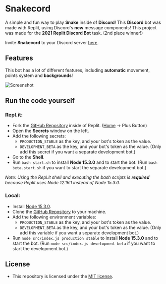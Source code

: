 # Snakecord
A simple and fun way to play **Snake** inside of **Discord**! This **Discord** bot was made with Replit, using Discord's **new** message components!
This project was made for the **2021 Replit Discord Bot** task. (2nd place winner!)

Invite __Snakecord__ to your Discord server [here](https://discord.com/api/oauth2/authorize?client_id=847451240984215553&permissions=0&scope=bot%20applications.commands).

## Features
This bot has a lot of different features, including __automatic__ movement, points system and __backgrounds__!

![Screenshot](https://i.imgur.com/oshLfiW.png)
&nbsp;

## Run the code yourself
### Repl.it:
- Fork the [GitHub Repository](https://github.com/vanishedvan/Snakecord) inside of Replit. ([Home](https://replit.com/~) -> Plus Button)
- Open the **Secrets** window on the left.
- Add the following secrets:
  - `PRODUCTION_STABLE` as the key, and your bot's token as the value.
  - `DEVELOPMENT_BETA` as the key, and your bot's token as the value. (Only add this secret if you want a separate development bot.)
- Go to the **Shell**.
- Run `bash start.sh` to install __Node 15.3.0__ and to start the bot. (Run `bash beta.start.sh` if you want to start the separate development bot.)

*Note: Using the Repl.it shell and executing the bash scripts is **required** because Replit uses Node 12.16.1 instead of Node 15.3.0.*

### Local:
- Install [Node 15.3.0](https://nodejs.org/download/release/v15.3.0/).
- Clone the [GitHub Repository](https://github.com/vanishedvan/Snakecord) to your machine.
- Add the following environment variables:
  - `PRODUCTION_STABLE` as the key, and your bot's token as the value.
  - `DEVELOPMENT_BETA` as the key, and your bot's token as the value. (Only add this variable if you want a separate development bot.)
- Run `node src/index.js production stable` to install __Node 15.3.0__ and to start the bot. (Run `node src/index.js development beta` if you want to start the development bot.)

## License
- This repository is licensed under the [MIT license](https://github.com/vanishedvan/Snakecord/blob/master/LICENSE).